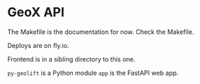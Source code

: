 GeoX API
=========

The Makefile is the documentation for now. Check the Makefile.

Deploys are on fly.io.

Frontend is in a sibling directory to this one.

``py-geolift`` is a Python module
``app`` is the FastAPI web app.
